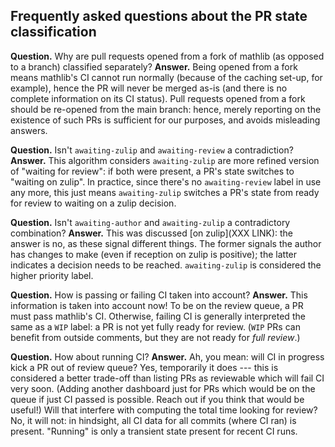 ## Frequently asked questions about the PR state classification

**Question.** Why are pull requests opened from a fork of mathlib (as opposed to a branch) classified separately?
**Answer.** Being opened from a fork means mathlib's CI cannot run normally (because of the caching set-up, for example), hence the PR will never be merged as-is (and there is no complete information on its CI status). Pull requests opened from a fork should be re-opened from the main branch: hence, merely reporting on the existence of such PRs is sufficient for our purposes, and avoids misleading answers.

**Question.** Isn't `awaiting-zulip` and `awaiting-review` a contradiction?
**Answer.** This algorithm considers `awaiting-zulip` are more refined version of "waiting for review": if both were present, a PR's state switches to "waiting on zulip". In practice, since there's no `awaiting-review` label in use any more, this just means `awaiting-zulip` switches a PR's state from ready for review to waiting on a zulip decision.

**Question.** Isn't `awaiting-author` and `awaiting-zulip` a contradictory combination?
**Answer.** This was discussed [on zulip](XXX LINK): the answer is no, as these signal different things. The former signals the author has changes to make (even if reception on zulip is positive); the latter indicates a decision needs to be reached. `awaiting-zulip` is considered the higher priority label.

**Question.** How is passing or failing CI taken into account?
**Answer.** This information is taken into account now!
To be on the review queue, a PR must pass mathlib's CI. Otherwise, failing CI is generally interpreted the same as a `WIP` label: a PR is not yet fully ready for review. (`WIP` PRs can benefit from outside comments, but they are not ready for *full review*.)

**Question.** How about running CI?
**Answer.** Ah, you mean: will CI in progress kick a PR out of review queue? Yes, temporarily it does --- this is considered a better trade-off than listing PRs as reviewable which will fail CI very soon. (Adding another dashboard just for PRs which would be on the queue if just CI passed is possible. Reach out if you think that would be useful!)
Will that interfere with computing the total time looking for review? No, it will not: in hindsight, all CI data for all commits (where CI ran) is present. "Running" is only a transient state present for recent CI runs.
